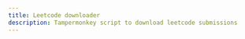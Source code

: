 ```yaml
---
title: Leetcode downloader
description: Tampermonkey script to download leetcode submissions
---
```


